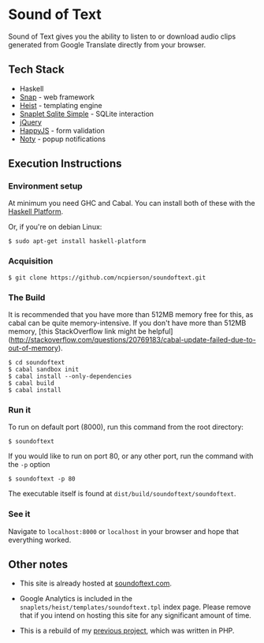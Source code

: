# Sound of Text

Sound of Text gives you the ability to listen to or download audio clips generated from Google Translate
directly from your browser.

## Tech Stack

- Haskell
- [Snap](http://snapframework.com/) - web framework
- [Heist](https://github.com/snapframework/heist) - templating engine
- [Snaplet Sqlite Simple](https://github.com/nurpax/snaplet-sqlite-simple) - SQLite interaction
- [jQuery](https://jquery.com/)
- [HappyJS](http://happyjs.com/) - form validation
- [Noty](http://ned.im/noty/#/about) - popup notifications

## Execution Instructions

### Environment setup

At minimum you need GHC and Cabal. You can install both of these with the
[Haskell Platform](https://www.haskell.org/platform/).

Or, if you're on debian Linux:

    $ sudo apt-get install haskell-platform

### Acquisition

    $ git clone https://github.com/ncpierson/soundoftext.git

### The Build

It is recommended that you have more than 512MB memory free for this, as cabal can be quite memory-intensive.
If you don't have more than 512MB memory, [this StackOverflow link might be helpful]
(http://stackoverflow.com/questions/20769183/cabal-update-failed-due-to-out-of-memory).

    $ cd soundoftext
    $ cabal sandbox init
    $ cabal install --only-dependencies
    $ cabal build
    $ cabal install

### Run it

To run on default port (8000), run this command from the root directory:

    $ soundoftext

If you would like to run on port 80, or any other port, run the command with the `-p` option

    $ soundoftext -p 80

The executable itself is found at `dist/build/soundoftext/soundoftext`.

### See it

Navigate to `localhost:8000` or `localhost` in your browser and hope that everything worked.

## Other notes

- This site is already hosted at [soundoftext.com](http://soundoftext.com).

- Google Analytics is included in the `snaplets/heist/templates/soundoftext.tpl` index page. Please remove that
  if you intend on hosting this site for any significant amount of time.

- This is a rebuild of my [previous project](https://github.com/ncpierson/soundoftext-old), which was written in PHP.
